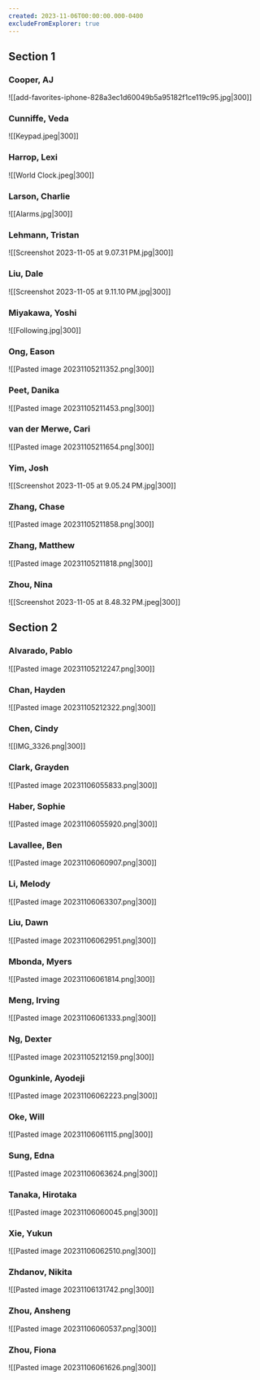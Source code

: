 ```yaml
---
created: 2023-11-06T00:00:00.000-0400
excludeFromExplorer: true
---
```

## Section 1

### Cooper, AJ
![[add-favorites-iphone-828a3ec1d60049b5a95182f1ce119c95.jpg|300]]
### Cunniffe, Veda
![[Keypad.jpeg|300]]
### Harrop, Lexi
![[World Clock.jpeg|300]]
### Larson, Charlie
![[Alarms.jpg|300]]
### Lehmann, Tristan
![[Screenshot 2023-11-05 at 9.07.31 PM.jpg|300]]
### Liu, Dale
![[Screenshot 2023-11-05 at 9.11.10 PM.jpg|300]]
### Miyakawa, Yoshi
![[Following.jpg|300]]
### Ong, Eason
![[Pasted image 20231105211352.png|300]]
### Peet, Danika
![[Pasted image 20231105211453.png|300]]
### van der Merwe, Cari
![[Pasted image 20231105211654.png|300]]
### Yim, Josh
![[Screenshot 2023-11-05 at 9.05.24 PM.jpg|300]]
### Zhang, Chase
![[Pasted image 20231105211858.png|300]]
### Zhang, Matthew
![[Pasted image 20231105211818.png|300]]
### Zhou, Nina
![[Screenshot 2023-11-05 at 8.48.32 PM.jpeg|300]]

## Section 2

### Alvarado, Pablo
![[Pasted image 20231105212247.png|300]]
### Chan, Hayden
![[Pasted image 20231105212322.png|300]]
### Chen, Cindy
![[IMG_3326.png|300]]
### Clark, Grayden
![[Pasted image 20231106055833.png|300]]
### Haber, Sophie
![[Pasted image 20231106055920.png|300]]
### Lavallee, Ben
![[Pasted image 20231106060907.png|300]]
### Li, Melody
![[Pasted image 20231106063307.png|300]]
### Liu, Dawn
![[Pasted image 20231106062951.png|300]]
### Mbonda, Myers
![[Pasted image 20231106061814.png|300]]
### Meng, Irving
![[Pasted image 20231106061333.png|300]]
### Ng, Dexter
![[Pasted image 20231105212159.png|300]]
### Ogunkinle, Ayodeji
![[Pasted image 20231106062223.png|300]]
### Oke, Will
![[Pasted image 20231106061115.png|300]]
### Sung, Edna
![[Pasted image 20231106063624.png|300]]
### Tanaka, Hirotaka
![[Pasted image 20231106060045.png|300]]
### Xie, Yukun
![[Pasted image 20231106062510.png|300]]
### Zhdanov, Nikita
![[Pasted image 20231106131742.png|300]]
### Zhou, Ansheng
![[Pasted image 20231106060537.png|300]]
### Zhou, Fiona
![[Pasted image 20231106061626.png|300]]